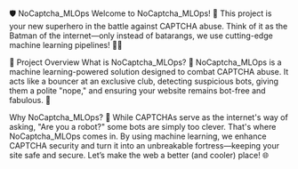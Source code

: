 🛡️ NoCaptcha_MLOps
Welcome to NoCaptcha_MLOps! 🎉 This project is your new superhero in the battle against CAPTCHA abuse. Think of it as the Batman of the internet—only instead of batarangs, we use cutting-edge machine learning pipelines! 🦇🤖

📜 Project Overview
What is NoCaptcha_MLOps? 🤔
NoCaptcha_MLOps is a machine learning-powered solution designed to combat CAPTCHA abuse. It acts like a bouncer at an exclusive club, detecting suspicious bots, giving them a polite "nope," and ensuring your website remains bot-free and fabulous. 💃

Why NoCaptcha_MLOps? 🌟
While CAPTCHAs serve as the internet's way of asking, "Are you a robot?" some bots are simply too clever. That's where NoCaptcha_MLOps comes in. By using machine learning, we enhance CAPTCHA security and turn it into an unbreakable fortress—keeping your site safe and secure. Let’s make the web a better (and cooler) place! 🌐
